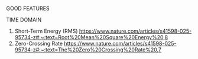 GOOD FEATURES

TIME DOMAIN
1. Short-Term Energy (RMS)
https://www.nature.com/articles/s41598-025-95734-z#:~:text=Root%20Mean%20Square%20Energy%20,8
2. Zero-Crossing Rate
  https://www.nature.com/articles/s41598-025-95734-z#:~:text=The%20Zero%20Crossing%20Rate%20,7
